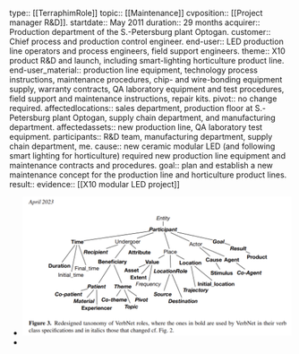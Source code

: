 type:: [[TerraphimRole]]
topic:: [[Maintenance]]
cvposition:: [[Project manager R&D]].
startdate:: May 2011
duration:: 29 months
acquirer:: Production department of the S.-Petersburg plant Optogan.
customer:: Chief process and production control engineer.
end-user:: LED production line operators and process engineers, field support engineers.
theme:: X10 product R&D and launch, including smart-lighting horticulture product line.
end-user_material:: production line equipment, technology process instructions, maintenance procedures, chip- and wire-bonding equipment supply, warranty contracts, QA laboratory equipment and test procedures, field support and maintenance instructions, repair kits.
pivot:: no change required.
affectedlocations:: sales department, production floor at S.-Petersburg plant Optogan, supply chain department, and manufacturing department.
affectedassets:: new production line, QA laboratory test equipment.
participants:: R&D team, manufacturing department, supply chain department, me.
cause:: new ceramic modular LED (and following smart lighting for horticulture) required new production line equipment and maintenance contracts and procedures. 
goal:: plan and establish a new maintenance concept for the production line and horticulture product lines.
result::
evidence:: [[X10 modular LED project]]

- ![image_1689919930406_0.png](../assets/image_1689919930406_0_1689929729488_0.png)
-